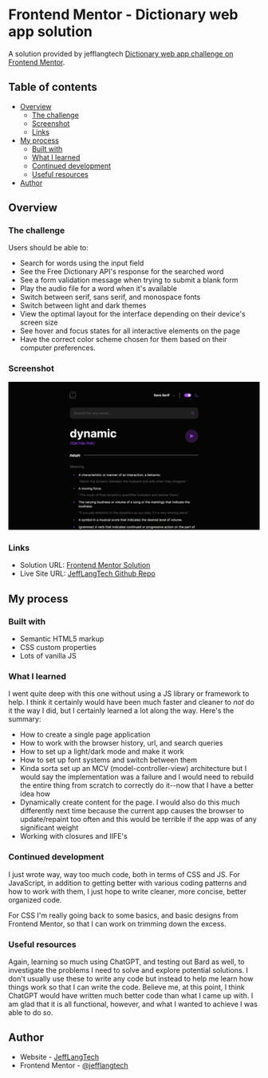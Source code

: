 # Frontend Mentor - Dictionary web app solution

A solution provided by jefflangtech [Dictionary web app challenge on Frontend Mentor](https://www.frontendmentor.io/challenges/dictionary-web-app-h5wwnyuKFL). 

## Table of contents

- [Overview](#overview)
  - [The challenge](#the-challenge)
  - [Screenshot](#screenshot)
  - [Links](#links)
- [My process](#my-process)
  - [Built with](#built-with)
  - [What I learned](#what-i-learned)
  - [Continued development](#continued-development)
  - [Useful resources](#useful-resources)
- [Author](#author)

## Overview

### The challenge

Users should be able to:

- Search for words using the input field
- See the Free Dictionary API's response for the searched word
- See a form validation message when trying to submit a blank form
- Play the audio file for a word when it's available
- Switch between serif, sans serif, and monospace fonts
- Switch between light and dark themes
- View the optimal layout for the interface depending on their device's screen size
- See hover and focus states for all interactive elements on the page
- Have the correct color scheme chosen for them based on their computer preferences. 

### Screenshot

![](./preview.jpg)

### Links

- Solution URL: [Frontend Mentor Solution](https://your-solution-url.com)
- Live Site URL: [JeffLangTech Github Repo](https://jefflangtech.github.io/dictionary-web-app/index.html)

## My process

### Built with

- Semantic HTML5 markup
- CSS custom properties
- Lots of vanilla JS

### What I learned

I went quite deep with this one without using a JS library or framework to help. I think it certainly would have been much faster and cleaner to *not* do it the way I did, but I certainly learned a lot along the way. Here's the summary:

- How to create a single page application
- How to work with the browser history, url, and search queries
- How to set up a light/dark mode and make it work
- How to set up font systems and switch between them
- Kinda sorta set up an MCV (model-controller-view) architecture but I would say the implementation was a failure and I would need to rebuild the entire thing from scratch to correctly do it--now that I have a better idea how
- Dynamically create content for the page. I would also do this much differently next time because the current app causes the browser to update/repaint too often and this would be terrible if the app was of any significant weight
- Working with closures and IIFE's

### Continued development

I just wrote way, way too much code, both in terms of CSS and JS. For JavaScript, in addition to getting better with various coding patterns and how to work with them, I just hope to write cleaner, more concise, better organized code.

For CSS I'm really going back to some basics, and basic designs from Frontend Mentor, so that I can work on trimming down the excess.

### Useful resources

Again, learning so much using ChatGPT, and testing out Bard as well, to investigate the problems I need to solve and explore potential solutions. I don't usually use these to write any code but instead to help me learn how things work so that I can write the code. Believe me, at this point, I think ChatGPT would have written much better code than what I came up with. I am glad that it is all functional, however, and what I wanted to achieve I was able to do so.

## Author

- Website - [JeffLangTech](https://jefflangtech.github.io/)
- Frontend Mentor - [@jefflangtech](https://www.frontendmentor.io/profile/jefflangtech)
